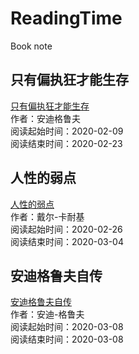 # ReadingTime
Book note

## 只有偏执狂才能生存
[只有偏执狂才能生存](notes/只有偏执狂才能生存.md "只有偏执狂才能生存") <br/>
作者：安迪格鲁夫 <br/>
阅读起始时间：2020-02-09<br/>
阅读结束时间：2020-02-23<br/>

## 人性的弱点
[人性的弱点](notes/人性的弱点.md "人性的弱点") <br/>
作者：戴尔-卡耐基<br/>
阅读起始时间：2020-02-26<br/>
阅读结束时间：2020-03-04<br/>

## 安迪格鲁夫自传
[安迪格鲁夫自传](notes/安迪格鲁夫自传.md "安迪格鲁夫自传") <br/>
作者：安迪-格鲁夫<br/>
阅读起始时间：2020-03-08<br/>
阅读结束时间：2020-03-08<br/>

